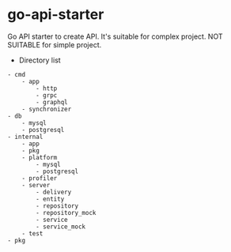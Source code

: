 # go-api-starter
Go API starter to create API. It's suitable for complex project. NOT SUITABLE for simple project.

- Directory list

```
- cmd
    - app
        - http
        - grpc
        - graphql
    - synchronizer
- db
    - mysql
    - postgresql
- internal
    - app
    - pkg
    - platform
        - mysql
        - postgresql
    - profiler
    - server
        - delivery
        - entity
        - repository
        - repository_mock
        - service
        - service_mock
    - test
- pkg
```
